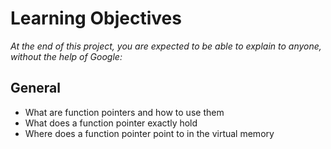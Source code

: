 # Learning Objectives
*At the end of this project, you are expected to be able to explain to anyone, without the help of Google:*

## General
- What are function pointers and how to use them
- What does a function pointer exactly hold
- Where does a function pointer point to in the virtual memory
